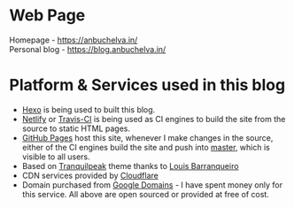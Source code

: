 # Web Page
Homepage - https://anbuchelva.in/  
Personal blog - https://blog.anbuchelva.in/  

# Platform & Services used in this blog
* [Hexo](https://hexo.io/) is being used to built this blog.
* [Netlify](https://Netlify.com/) or [Travis-CI](https://travis-ci.org/) is being used as CI engines to build the site from the source to static HTML pages.
* [GitHub Pages](https://pages.github.com/) host this site, whenever I make changes in the source, either of the CI engines build the site and push into [master](branch), which is visible to all users.
* Based on [Tranquilpeak](https://github.com/LouisBarranqueiro/hexo-theme-tranquilpeak) theme thanks to [Louis Barranqueiro](https://github.com/LouisBarranqueiro)
* CDN services provided by [Cloudflare](https://www.cloudflare.com)
* Domain purchased from [Google Domains](https://domains.google.com/) - I have spent money only for this service. All above are open sourced or provided at free of cost.